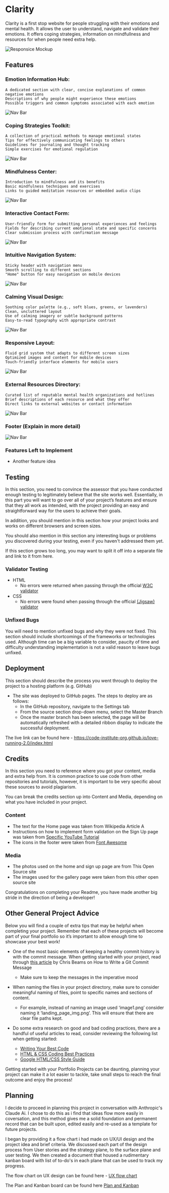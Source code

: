# Clarity

Clarity is a first stop website for people struggling with their emotions and mental health. It allows the user to understand, navigate and validate their emotions. It offers coping strategies, information on mindfullness and resources for when people need extra help.





![Responsice Mockup](https://github.com/lucyrush/readme-template/blob/master/media/love_running_mockup.png)

## Features 

### Emotion Information Hub:

    A dedicated section with clear, concise explanations of common negative emotions
    Descriptions of why people might experience these emotions
    Possible triggers and common symptoms associated with each emotion

![Nav Bar](https://github.com/lucyrush/readme-template/blob/master/media/love_running_nav.png)

### Coping Strategies Toolkit:

    A collection of practical methods to manage emotional states
    Tips for effectively communicating feelings to others
    Guidelines for journaling and thought tracking
    Simple exercises for emotional regulation

![Nav Bar](https://github.com/lucyrush/readme-template/blob/master/media/love_running_nav.png)

### Mindfulness Center:

    Introduction to mindfulness and its benefits
    Basic mindfulness techniques and exercises
    Links to guided meditation resources or embedded audio clips

![Nav Bar](https://github.com/lucyrush/readme-template/blob/master/media/love_running_nav.png)

### Interactive Contact Form:

    User-friendly form for submitting personal experiences and feelings
    Fields for describing current emotional state and specific concerns
    Clear submission process with confirmation message

![Nav Bar](https://github.com/lucyrush/readme-template/blob/master/media/love_running_nav.png)

### Intuitive Navigation System:

    Sticky header with navigation menu
    Smooth scrolling to different sections
    "Home" button for easy navigation on mobile devices

![Nav Bar](https://github.com/lucyrush/readme-template/blob/master/media/love_running_nav.png)

### Calming Visual Design:

    Soothing color palette (e.g., soft blues, greens, or lavenders)
    Clean, uncluttered layout
    Use of calming imagery or subtle background patterns
    Easy-to-read typography with appropriate contrast

![Nav Bar](https://github.com/lucyrush/readme-template/blob/master/media/love_running_nav.png)

### Responsive Layout:

    Fluid grid system that adapts to different screen sizes
    Optimized images and content for mobile devices
    Touch-friendly interface elements for mobile users

![Nav Bar](https://github.com/lucyrush/readme-template/blob/master/media/love_running_nav.png)

### External Resources Directory:

    Curated list of reputable mental health organizations and hotlines
    Brief descriptions of each resource and what they offer
    Direct links to external websites or contact information

![Nav Bar](https://github.com/lucyrush/readme-template/blob/master/media/love_running_nav.png)

### Footer (Explain in more detail)

![Nav Bar](https://github.com/lucyrush/readme-template/blob/master/media/love_running_nav.png)



### Features Left to Implement

- Another feature idea





## Testing 

In this section, you need to convince the assessor that you have conducted enough testing to legitimately believe that the site works well. Essentially, in this part you will want to go over all of your project’s features and ensure that they all work as intended, with the project providing an easy and straightforward way for the users to achieve their goals.

In addition, you should mention in this section how your project looks and works on different browsers and screen sizes.

You should also mention in this section any interesting bugs or problems you discovered during your testing, even if you haven't addressed them yet.

If this section grows too long, you may want to split it off into a separate file and link to it from here.


### Validator Testing 

- HTML
  - No errors were returned when passing through the official [W3C validator](https://validator.w3.org/nu/?doc=https%3A%2F%2Fcode-institute-org.github.io%2Flove-running-2.0%2Findex.html)
- CSS
  - No errors were found when passing through the official [(Jigsaw) validator](https://jigsaw.w3.org/css-validator/validator?uri=https%3A%2F%2Fvalidator.w3.org%2Fnu%2F%3Fdoc%3Dhttps%253A%252F%252Fcode-institute-org.github.io%252Flove-running-2.0%252Findex.html&profile=css3svg&usermedium=all&warning=1&vextwarning=&lang=en#css)

### Unfixed Bugs

You will need to mention unfixed bugs and why they were not fixed. This section should include shortcomings of the frameworks or technologies used. Although time can be a big variable to consider, paucity of time and difficulty understanding implementation is not a valid reason to leave bugs unfixed. 

## Deployment

This section should describe the process you went through to deploy the project to a hosting platform (e.g. GitHub) 

- The site was deployed to GitHub pages. The steps to deploy are as follows: 
  - In the GitHub repository, navigate to the Settings tab 
  - From the source section drop-down menu, select the Master Branch
  - Once the master branch has been selected, the page will be automatically refreshed with a detailed ribbon display to indicate the successful deployment. 

The live link can be found here - https://code-institute-org.github.io/love-running-2.0/index.html 


## Credits 

In this section you need to reference where you got your content, media and extra help from. It is common practice to use code from other repositories and tutorials, however, it is important to be very specific about these sources to avoid plagiarism. 

You can break the credits section up into Content and Media, depending on what you have included in your project. 

### Content 

- The text for the Home page was taken from Wikipedia Article A
- Instructions on how to implement form validation on the Sign Up page was taken from [Specific YouTube Tutorial](https://www.youtube.com/)
- The icons in the footer were taken from [Font Awesome](https://fontawesome.com/)

### Media

- The photos used on the home and sign up page are from This Open Source site
- The images used for the gallery page were taken from this other open source site


Congratulations on completing your Readme, you have made another big stride in the direction of being a developer! 

## Other General Project Advice

Below you will find a couple of extra tips that may be helpful when completing your project. Remember that each of these projects will become part of your final portfolio so it’s important to allow enough time to showcase your best work! 

- One of the most basic elements of keeping a healthy commit history is with the commit message. When getting started with your project, read through [this article](https://chris.beams.io/posts/git-commit/) by Chris Beams on How to Write  a Git Commit Message 
  - Make sure to keep the messages in the imperative mood 

- When naming the files in your project directory, make sure to consider meaningful naming of files, point to specific names and sections of content.
  - For example, instead of naming an image used ‘image1.png’ consider naming it ‘landing_page_img.png’. This will ensure that there are clear file paths kept. 

- Do some extra research on good and bad coding practices, there are a handful of useful articles to read, consider reviewing the following list when getting started:
  - [Writing Your Best Code](https://learn.shayhowe.com/html-css/writing-your-best-code/)
  - [HTML & CSS Coding Best Practices](https://medium.com/@inceptiondj.info/html-css-coding-best-practice-fadb9870a00f)
  - [Google HTML/CSS Style Guide](https://google.github.io/styleguide/htmlcssguide.html#General)

Getting started with your Portfolio Projects can be daunting, planning your project can make it a lot easier to tackle, take small steps to reach the final outcome and enjoy the process! 



## Planning

I decide to proceed in planning this project in conversation with Anthropic's Claude Ai. I chose to do this as i find that ideas flow more easily in coversation, and this method gives me a solid foundation and permanent record that can be built upon, edited easily and re-used as a template for future projects.

I began by providing it a flow chart i had made on UX/UI design and the project idea and brief criteria. We discussed each part of the design process from User stories and the strategy plane, to the surface plane and user testing. We then created a document that housed a rudimentary kanban board with list of to-do's in each plane that can be used to track my progress. 

The flow chart on UX design can be found here - [UX flow chart](https://guymitchy.github.io/UX-Flow/)

The Plan and Kanban board can be found here [Plan and Kanban](./Plan-and-Kanban.md)